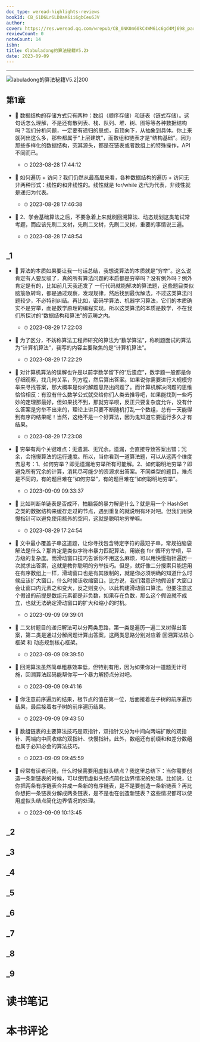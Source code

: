 ```yaml
---
doc_type: weread-highlights-reviews
bookId: CB_61D6Lr6LD8aK6ii6gbCeu6JV
author: 
cover: https://res.weread.qq.com/wrepub/CB_0NK0m60kC4WM6ic6gd4Mj698_parsecover
reviewCount: 0
noteCount: 14
isbn: 
title: 《labuladong的算法秘籍V5.2》
date: 2023-09-09
---
```


---

![ labuladong的算法秘籍V5.2|200](https://res.weread.qq.com/wrepub/CB_0NK0m60kC4WM6ic6gd4Mj698_parsecover)


## 第1章


- 📌 数据结构的存储⽅式只有两种：数组（顺序存储）和链表（链式存储）。这句话怎么理解，不是还有散列表、栈、队列、堆、树、图等等各种数据结构吗？我们分析问题，⼀定要有递归的思想，⾃顶向下，从抽象到具体。你上来就列出这么多，那些都属于“上层建筑”，⽽数组和链表才是“结构基础”。因为那些多样化的数据结构，究其源头，都是在链表或者数组上的特殊操作，API 不同⽽已。 
    - ⏱ 2023-08-28 17:44:12 

- 📌 如何遍历 + 访问？我们仍然从最⾼层来看，各种数据结构的遍历 + 访问⽆⾮两种形式：线性的和⾮线性的。线性就是 for/while 迭代为代表，⾮线性就是递归为代表。 
    - ⏱ 2023-08-28 17:46:38 

- 📌 2、学会基础算法之后，不要急着上来就刷回溯算法、动态规划这类笔试常考题，⽽应该先刷⼆叉树，先刷⼆叉树，先刷⼆叉树，重要的事情说三遍。 
    - ⏱ 2023-08-28 17:48:54 
## _1


- 📌 算法的本质如果要让我⼀句话总结，我想说算法的本质就是“穷举”。这么说肯定有⼈要反驳了，真的所有算法问题的本质都是穷举吗？没有例外吗？例外肯定是有的，⽐如前⼏天我还发了 ⼀⾏代码就能解决的算法题，这些题⽬类似脑筋急转弯，都是通过观察，发现规律，然后找到最优解法，不过这类算法问题较少，不必特别纠结。再⽐如，密码学算法、机器学习算法，它们的本质确实不是穷举，⽽是数学原理的编程实现，所以这类算法的本质是数学，不在我们所探讨的“数据结构和算法”的范畴之内。 
    - ⏱ 2023-08-29 17:22:03 

- 📌 为了区分，不妨称算法⼯程师研究的算法为“数学算法”，称刷题⾯试的算法为“计算机算法”，我写的内容主要聚焦的是“计算机算法”。 
    - ⏱ 2023-08-29 17:22:29 

- 📌 对计算机算法的误解也许是以前学数学留下的“后遗症”，数学题⼀般都是你仔细观察，找⼏何关系，列⽅程，然后算出答案。如果说你需要进⾏⼤规模穷举来寻找答案，那⼤概率是你的解题思路出问题了。⽽计算机解决问题的思维恰恰相反：有没有什么数学公式就交给你们⼈类去推导吧，如果能找到⼀些巧妙的定理那最好，但如果找不到，那就穷举呗，反正只要复杂度允许，没有什么答案是穷举不出来的，理论上讲只要不断随机打乱⼀个数组，总有⼀天能得到有序的结果呢！当然，这绝不是⼀个好算法，因为⻤知道它要运⾏多久才有结果。 
    - ⏱ 2023-08-29 17:23:08 

- 📌 穷举有两个关键难点：⽆遗漏、⽆冗余。遗漏，会直接导致答案出错；冗余，会拖慢算法的运⾏速度。所以，当你看到⼀道算法题，可以从这两个维度去思考：1、如何穷举？即⽆遗漏地穷举所有可能解。2、如何聪明地穷举？即避免所有冗余的计算，消耗尽可能少的资源求出答案。不同类型的题⽬，难点是不同的，有的题⽬难在“如何穷举”，有的题⽬难在“如何聪明地穷举”。 
    - ⏱ 2023-09-09 09:33:37 

- 📌 ⽐如判断单链表是否成环，拍脑袋的暴⼒解是什么？就是⽤⼀个 HashSet 之类的数据结构来缓存⾛过的节点，遇到重复的就说明有环对吧。但我们⽤快慢指针可以避免使⽤额外的空间，这就是聪明地穷举嘛。 
    - ⏱ 2023-08-29 17:24:54 

- 📌 ⽂中最⼩覆盖⼦串这道题，让你寻找包含特定字符的最短⼦串，常规拍脑袋解法是什么？那肯定是类似字符串暴⼒匹配算法，⽤嵌套 for 循环穷举呗，平⽅级的复杂度。⽽滑动窗⼝技巧告诉你不⽤这么麻烦，可以⽤快慢指针遍历⼀次就求出答案，这就是教你聪明的穷举技巧。但是，就好像⼆分搜索只能运⽤在有序数组上⼀样，滑动窗⼝也是有其限制的，就是你必须明确的知道什么时候应该扩⼤窗⼝，什么时候该收缩窗⼝。⽐⽅说，我们潜意识地假设扩⼤窗⼝会让窗⼝内元素之和变⼤，反之则变⼩，以此构建滑动窗⼝算法。但要注意这个假设的前提是数组元素都是⾮负数，如果存在负数，那么这个假设就不成⽴，也就⽆法确定滑动窗⼝的扩⼤和缩⼩的时机。 
    - ⏱ 2023-09-09 09:39:01 

- 📌 ⼆叉树题⽬的递归解法可以分两类思路，第⼀类是遍历⼀遍⼆叉树得出答案，第⼆类是通过分解问题计算出答案，这两类思路分别对应着 回溯算法核⼼框架 和 动态规划核⼼框架。 
    - ⏱ 2023-09-09 09:39:50 

- 📌 回溯算法虽然简单粗暴效率低，但特别有⽤，因为如果你对⼀道题⽆计可施，回溯算法起码能帮你写⼀个暴⼒解捞点分对吧。 
    - ⏱ 2023-09-09 09:41:16 

- 📌 你注意前序遍历的结果，根节点的值在第⼀位，后⾯接着左⼦树的前序遍历结果，最后接着右⼦树的前序遍历结果。 
    - ⏱ 2023-09-09 09:43:50 

- 📌 数组链表的主要算法技巧是双指针，双指针⼜分为中间向两端扩散的双指针、两端向中间收缩的双指针、快慢指针。此外，数组还有前缀和和差分数组也属于必知必会的算法技巧。 
    - ⏱ 2023-09-09 09:45:59 

- 📌 经常有读者问我，什么时候需要⽤虚拟头结点？我这⾥总结下：当你需要创造⼀条新链表的时候，可以使⽤虚拟头结点简化边界情况的处理。⽐如说，让你把两条有序链表合并成⼀条新的有序链表，是不是要创造⼀条新链表？再⽐你想把⼀条链表分解成两条链表，是不是也在创造新链表？这些情况都可以使⽤虚拟头结点简化边界情况的处理。 
    - ⏱ 2023-09-09 10:13:45 
## _2

## _3

## _4

## _5

## _6

## _7

## _8

## _9


# 读书笔记


# 本书评论
